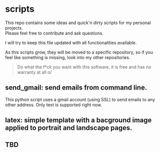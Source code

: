 # scripts

This repo contains some ideas and  quick'n dirty scripts for my personal projects.  
Please feel free to contribute and ask questions.

I will try to keep this file updated with all functionalities available.

As this scripts grow, they will be moved to a specific repository, so if you feel like something is missing, look into my other repositories.

> Do what the f*ck you want with this software, it is free and has no warranty at all o/

## send_gmail: send emails from command line.
This python script uses a gmail account (using SSL) to send emails to any other address.
Only text is supported right now.


## latex: simple template with a bacground image applied to portrait and landscape pages.

## TBD 
